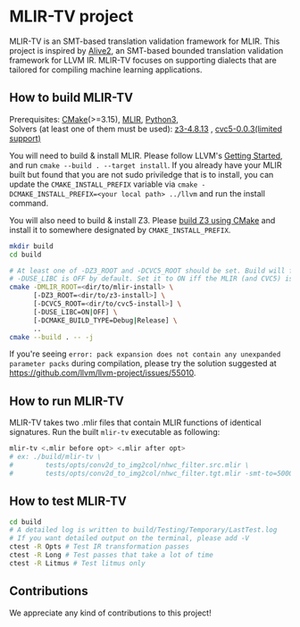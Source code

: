 # MLIR-TV project

MLIR-TV is an SMT-based translation validation framework for MLIR.
This project is inspired by [Alive2](https://github.com/aliveToolkit/alive2), an SMT-based bounded translation validation framework for LLVM IR.
MLIR-TV focuses on supporting dialects that are tailored for compiling machine learning applications.

## How to build MLIR-TV

Prerequisites: [CMake](https://cmake.org/download/)(>=3.15),
[MLIR](https://github.com/llvm/llvm-project),
[Python3](https://www.python.org/downloads/),  
Solvers (at least one of them must be used):
[z3-4.8.13](https://github.com/Z3Prover/z3/releases/tag/z3-4.8.13) ,
[cvc5-0.0.3(limited support)](https://github.com/cvc5/cvc5/releases/tag/cvc5-0.0.3)

You will need to build & install MLIR.
Please follow LLVM's [Getting Started](https://llvm.org/docs/GettingStarted.html#getting-the-source-code-and-building-llvm), and run `cmake --build . --target install`.
If you already have your MLIR built but found that you are not sudo priviledge that is to install, you can update the `CMAKE_INSTALL_PREFIX` variable via
`cmake -DCMAKE_INSTALL_PREFIX=<your local path> ../llvm` and run the install command.

You will also need to build & install Z3.
Please [build Z3 using CMake](https://github.com/Z3Prover/z3/blob/master/README-CMake.md) and install it to somewhere designated by `CMAKE_INSTALL_PREFIX`.

```bash
mkdir build
cd build

# At least one of -DZ3_ROOT and -DCVC5_ROOT should be set. Build will fail otherwise.
# -DUSE_LIBC is OFF by default. Set it to ON iff the MLIR (and CVC5) is linked with libc++
cmake -DMLIR_ROOT=<dir/to/mlir-install> \
      [-DZ3_ROOT=<dir/to/z3-install>] \
      [-DCVC5_ROOT=<dir/to/cvc5-install>] \
      [-DUSE_LIBC=ON|OFF] \
      [-DCMAKE_BUILD_TYPE=Debug|Release] \
      ..
cmake --build . -- -j
```

If you're seeing `error: pack expansion does not contain any unexpanded parameter packs` during compilation, please try the solution suggested at https://github.com/llvm/llvm-project/issues/55010.

## How to run MLIR-TV

MLIR-TV takes two .mlir files that contain MLIR functions of identical signatures.
Run the built `mlir-tv` executable as following:
```bash
mlir-tv <.mlir before opt> <.mlir after opt>
# ex: ./build/mlir-tv \
#        tests/opts/conv2d_to_img2col/nhwc_filter.src.mlir \
#        tests/opts/conv2d_to_img2col/nhwc_filter.tgt.mlir -smt-to=5000
```

## How to test MLIR-TV
```bash
cd build
# A detailed log is written to build/Testing/Temporary/LastTest.log
# If you want detailed output on the terminal, please add -V
ctest -R Opts # Test IR transformation passes
ctest -R Long # Test passes that take a lot of time
ctest -R Litmus # Test litmus only
```

## Contributions

We appreciate any kind of contributions to this project!
